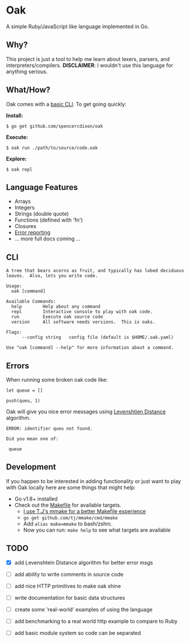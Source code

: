 # Oak

A simple Ruby/JavaScript like language implemented in Go.

## Why?

This project is just a tool to help me learn about lexers, parsers, and
interpreters/compilers.  **DISCLAIMER**: I wouldn't use this language for
anything serious.  

## What/How?
Oak comes with a [basic CLI](#cli).  To get going quickly:

**Install:**  
```
$ go get github.com/spencercdixon/oak
```

**Execute:**  
```
$ oak run ./path/to/source/code.oak
```

**Explore:**  
```
$ oak repl
```

## Language Features

* Arrays
* Integers
* Strings (double quote)
* Functions (defined with 'fn')
* Closures
* [Error reporting](#errors)
* ... more full docs coming ...

## CLI

```
A tree that bears acorns as fruit, and typically has lobed deciduous leaves.  Also, lets you write code.

Usage:
  oak [command]

Available Commands:
  help        Help about any command
  repl        Interactive console to play with oak code.
  run         Execute oak source code
  version     All software needs versions.  This is oaks.

Flags:
      --config string   config file (default is $HOME/.oak.yaml)

Use "oak [command] --help" for more information about a command.
```

## Errors
When running some broken oak code like:  
```
let queue = []

push(queu, 1)
```

Oak will give you nice error messages using [Levenshtien
Distance](https://en.wikipedia.org/wiki/Levenshtein_distance) algorithm.  
```
ERROR: identifier queu not found.

Did you mean one of:

 queue
```

## Development
If you happen to be interested in adding functionality or just want to play with
Oak locally here are some things that might help:

* Go v1.8+ installed
* Check out the [Makefile](./Makefile) for available targets.
  + [I use T.J's mmake for a better Makefile experience](https://github.com/tj/mmake)
  + `go get github.com/tj/mmake/cmd/mmake`
  + Add `alias make=mmake` to bash/zshrc.
  + Now you can run: `make help` to see what targets are available

## TODO
* [x] add Levenshtein Distance algorithm for better error msgs
* [ ] add ability to write comments in source code
* [ ] add nice HTTP primitives to make oak shine
* [ ] write documentation for basic data structures
* [ ] create some 'real-world' examples of using the language
* [ ] add benchmarking to a real world http example to compare to Ruby
* [ ] add basic module system so code can be separated

